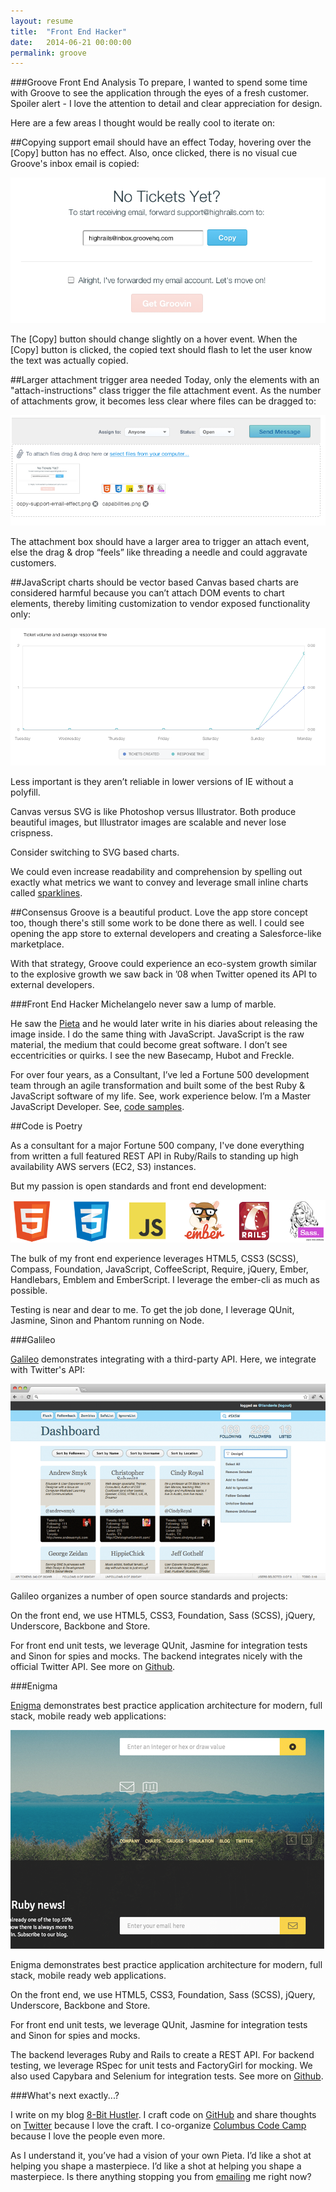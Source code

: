 ```yaml
---
layout: resume
title:  "Front End Hacker"
date:   2014-06-21 00:00:00
permalink: groove
---
```


###Groove Front End Analysis
To prepare, I wanted to spend some time with Groove to see the application through the eyes of a fresh customer. Spoiler alert - I love the attention to detail and clear appreciation for design.

Here are a few areas I thought would be really cool to iterate on:

##Copying support email should have an effect
Today, hovering over the [Copy] button has no effect. Also, once clicked, there is no visual cue Groove's inbox email is copied:

![Groove][groove-copy-support-email-effect]

The [Copy] button should change slightly on a hover event. When the [Copy] button is clicked, the copied text should flash to let the user know the text was actually copied.


##Larger attachment trigger area needed
Today, only the elements with an "attach-instructions" class trigger the file attachment event. As the number of attachments grow, it becomes less clear where files can be dragged to:

![Groove][groove-attachment-area]

The attachment box should have a larger area to trigger an attach event, else the drag & drop “feels” like threading a needle and could aggravate customers.

##JavaScript charts should be vector based
Canvas based charts are considered harmful because you can’t attach DOM events to chart elements, thereby limiting customization to vendor exposed functionality only:

![Groove][groove-canvas-charts]

Less important is they aren’t reliable in lower versions of IE without a polyfill.

Canvas versus SVG is like Photoshop versus Illustrator. Both produce beautiful images, but Illustrator images are scalable and never lose crispness.

Consider switching to SVG based charts. 

We could even increase readability and comprehension by spelling out exactly what metrics we want to convey and leverage small inline charts called [sparklines].


##Consensus
Groove is a beautiful product. Love the app store concept too, though there's still some work to be done there as well.  I could see opening the app store to external developers and creating a Salesforce-like marketplace. 

With that strategy, Groove could experience an eco-system growth similar to the explosive growth we saw back in ’08 when Twitter opened its API to external developers.


###Front End Hacker
Michelangelo never saw a lump of marble. 

He saw the [Pieta] and he would later write in his diaries about releasing the image inside. I do the same thing with JavaScript. JavaScript is the raw material, the medium that could become great software. I don’t see eccentricities or quirks. I see the new Basecamp, Hubot and Freckle.

For over four years, as a Consultant, I’ve led a Fortune 500 development team through an agile transformation and built some of the best Ruby & JavaScript software of my life. See, work experience below. I’m a Master JavaScript Developer. See, [code samples].

##Code is Poetry

As a consultant for a major Fortune 500 company, I've done everything from written a full featured REST API in Ruby/Rails to standing up high availability AWS servers (EC2, S3) instances.

But my passion is open standards and front end development:

![Capabilities][capabilities]

The bulk of my front end experience leverages HTML5, CSS3 (SCSS), Compass, Foundation, JavaScript, CoffeeScript, Require, jQuery, Ember, Handlebars, Emblem and EmberScript. I leverage the ember-cli as much as possible.

Testing is near and dear to me. To get the job done, I leverage QUnit, Jasmine, Sinon and Phantom running on Node.

###Galileo

[Galileo] demonstrates integrating with a third-party API. Here, we integrate with Twitter's API:

![Galileo][galileo-screenshot]

Galileo organizes a number of open source standards and projects:

On the front end, we use HTML5, CSS3, Foundation, Sass (SCSS), jQuery, Underscore, Backbone and Store.

For front end unit tests, we leverage QUnit, Jasmine for integration tests and Sinon for spies and mocks. The backend integrates nicely with the official Twitter API. See more on [Github][galileo].



###Enigma

[Enigma] demonstrates best practice application architecture for modern, full stack, mobile ready web applications:

![Enigma][enigma-screenshot]

Enigma demonstrates best practice application architecture for modern, full stack, mobile ready web applications.

On the front end, we use HTML5, CSS3, Foundation, Sass (SCSS), jQuery, Underscore, Backbone and Store.

For front end unit tests, we leverage QUnit, Jasmine for integration tests and Sinon for spies and mocks.

The backend leverages Ruby and Rails to create a REST API. For backend testing, we leverage RSpec for unit tests and FactoryGirl for mocking. We also used Capybara and Selenium for integration tests. See more on [Github][enigma].


###What's next exactly...?

I write on my blog [8-Bit Hustler]. I craft code on [GitHub] and share thoughts on [Twitter] because I love the craft. I co-organize [Columbus Code Camp] because I love the people even more. 

As I understand it, you’ve had a vision of your own Pieta. I’d like a shot at helping you shape a masterpiece. I’d like a shot at helping you shape a masterpiece. Is there anything stopping you from [emailing][email] me right now?



[Pieta]: http://en.wikipedia.org/wiki/Piet%C3%A0_(Michelangelo)
[code samples]: https://github.com/tiandavis
[8-Bit Hustler]: http://tiandavis.com/posts/javascript-and-the-monomyth/
[GitHub]: https://github.com/tiandavis
[Twitter]: https://twitter.com/tiandavis
[Columbus Code Camp]: http://columbuscodecamp.com/
[email]: mailto:tiandavis@gmail.com
[enigma-screenshot]: /images/engima-screenshot.png "Enigma - Ruby/Rails"
[galileo-screenshot]: /images/galileo-screenshot.png "Galileo - JavaScript - Front End"
[capabilities]: /images/capabilities.png "Core Capabilities"
[Galileo]: https://github.com/tiandavis/galileo
[Enigma]: https://github.com/tiandavis/enigma

[groove-copy-support-email-effect]: /images/groove-copy-support-email-effect.png "groove-copy-support-email-effect"
[groove-attachment-area]: /images/groove-attachment-area.png "groove-attachment-area"
[groove-canvas-charts]: /images/groove-canvas-charts.png "groove-canvas-charts"

[sparklines]: http://omnipotent.net/jquery.sparkline/#s-about




